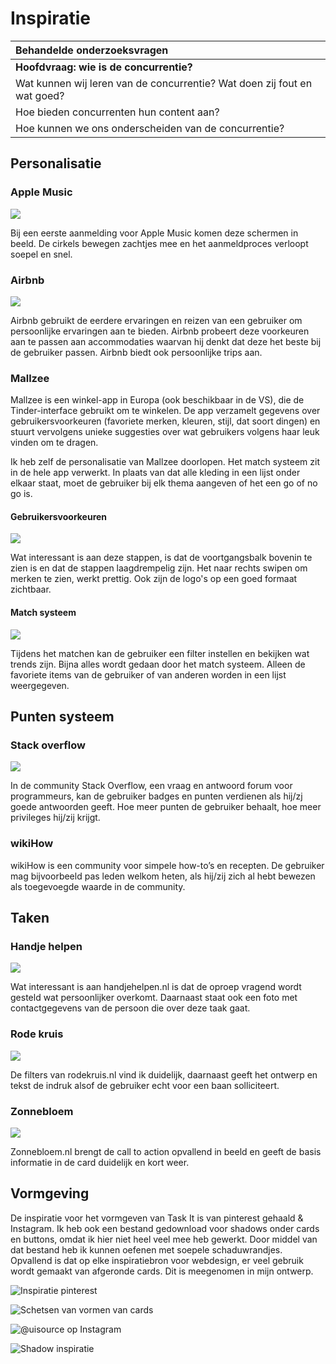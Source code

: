 # Inspiratie

| Behandelde onderzoeksvragen |
| :--- |
| **Hoofdvraag: wie is de concurrentie?** |
| Wat kunnen wij leren van de concurrentie? Wat doen zij fout en wat goed? |
| Hoe bieden concurrenten hun content aan? |
| Hoe kunnen we ons onderscheiden van de concurrentie? |

## Personalisatie

### Apple Music

![](../.gitbook/assets/apple_personalisation.png)

Bij een eerste aanmelding voor Apple Music komen deze schermen in beeld. De cirkels bewegen zachtjes mee en het aanmeldproces verloopt soepel en snel.

### Airbnb 

![](../.gitbook/assets/airbnb-01%20%281%29.png)

Airbnb gebruikt de eerdere ervaringen en reizen van een gebruiker om persoonlijke ervaringen aan te bieden. Airbnb probeert deze voorkeuren aan te passen aan accommodaties waarvan hij denkt dat deze het beste bij de gebruiker passen. Airbnb biedt ook persoonlijke trips aan.

### Mallzee

Mallzee is een winkel-app in Europa \(ook beschikbaar in de VS\), die de Tinder-interface gebruikt om te winkelen. De app verzamelt gegevens over gebruikersvoorkeuren \(favoriete merken, kleuren, stijl, dat soort dingen\) en stuurt vervolgens unieke suggesties over wat gebruikers volgens haar leuk vinden om te dragen. 

Ik heb zelf de personalisatie van Mallzee doorlopen. Het match systeem zit in de hele app verwerkt. In plaats van dat alle kleding in een lijst onder elkaar staat, moet de gebruiker bij elk thema aangeven of het een go of no go is.

#### Gebruikersvoorkeuren 

![](../.gitbook/assets/mallzee-01.png)

Wat interessant is aan deze stappen, is dat de voortgangsbalk bovenin te zien is en dat de stappen laagdrempelig zijn. Het naar rechts swipen om merken te zien, werkt prettig. Ook zijn de logo's op een goed formaat zichtbaar.

#### Match systeem

![](../.gitbook/assets/mallzee-02.png)

Tijdens het matchen kan de gebruiker een filter instellen en bekijken wat trends zijn. Bijna alles wordt gedaan door het match systeem. Alleen de favoriete items van de gebruiker of van anderen worden in een lijst weergegeven. 

## Punten systeem

### Stack overflow

![](../.gitbook/assets/stackoverflow-01.png)

In de community Stack Overflow, een vraag en antwoord forum voor programmeurs, kan de gebruiker badges en punten verdienen als hij/zj goede antwoorden geeft. Hoe meer punten de gebruiker behaalt, hoe meer privileges hij/zij krijgt.

### wikiHow

wikiHow is een community voor simpele how-to’s en recepten. De gebruiker mag bijvoorbeeld pas leden welkom heten, als hij/zij zich al hebt bewezen als toegevoegde waarde in de community. 

## Taken

### Handje helpen

![](../.gitbook/assets/taken-01.png)

Wat interessant is aan handjehelpen.nl is dat de oproep vragend wordt gesteld wat persoonlijker overkomt. Daarnaast staat ook een foto met contactgegevens van de persoon die over deze taak gaat.

### Rode kruis

![](../.gitbook/assets/taken-02.png)

De filters van rodekruis.nl vind ik duidelijk, daarnaast geeft het ontwerp en tekst de indruk alsof de gebruiker echt voor een baan solliciteert. 

### Zonnebloem

![](../.gitbook/assets/taken-03%20%281%29.png)

Zonnebloem.nl brengt de call to action opvallend in beeld en geeft de basis informatie in de card duidelijk en kort weer.

## Vormgeving

De inspiratie voor het vormgeven van Task It is van pinterest gehaald & Instagram. Ik heb ook een bestand gedownload voor shadows onder cards en buttons, omdat ik hier niet heel veel mee heb gewerkt. Door middel van dat bestand heb ik kunnen oefenen met soepele schaduwrandjes. Opvallend is dat op elke inspiratiebron voor webdesign, er veel gebruik wordt gemaakt van afgeronde cards. Dit is meegenomen in mijn ontwerp.

![Inspiratie pinterest](../.gitbook/assets/pinterest.jpeg)

![Schetsen van vormen van cards](../.gitbook/assets/img_3158.JPG)

![@uisource op Instagram](../.gitbook/assets/uisource.jpeg)

![Shadow inspiratie](../.gitbook/assets/shadows.jpeg)

